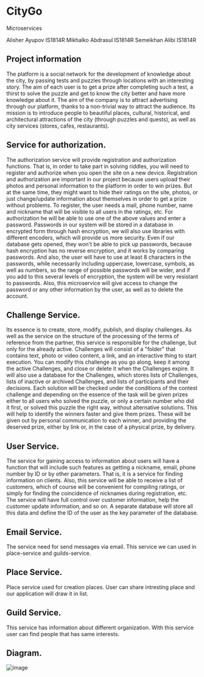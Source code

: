 # CityGo
Microservices

Alisher Ayupov IS1814R
Mikhalko Abdrasul IS1814R
Semeikhan Alibi IS1814R

## Project information

The platform is a social network for the development of knowledge about the city, by passing tests and puzzles through locations with an interesting story. The aim of each user is to get a prize after completing such a test, a thirst to solve the puzzle and get to know the city better and have more knowledge about it. The aim of the company is to attract advertising through our platform, thanks to a non-trivial way to attract the audience. Its mission is to introduce people to beautiful places, cultural, historical, and architectural attractions of the city (through puzzles and quests), as well as city services (stores, cafes, restaurants).

## Service for authorization.

The authorization service will provide registration and authorization functions. That is, in order to take part in solving riddles, you will need to register and authorize when you open the site on a new device. Registration and authorization are important in our project because users upload their photos and personal information to the platform in order to win prizes. But at the same time, they might want to hide their ratings on the site, photos, or just change/update information about themselves in order to get a prize without problems. To register, the user needs a mail, phone number, name and nickname that will be visible to all users in the ratings, etc. For authorization he will be able to use one of the above values and enter a password. Passwords in our system will be stored in a database in encrypted form through hash encryption, we will also use libraries with different encoders, which will provide us more security. Even if our database gets opened, they won't be able to pick up passwords, because hash encryption has no reverse encryption, and it works by comparing passwords. And also, the user will have to use at least 8 characters in the passwords, while necessarily including uppercase, lowercase, symbols, as well as numbers, so the range of possible passwords will be wider, and if you add to this several levels of encryption, the system will be very resistant to passwords.
Also, this microservice will give access to change the password or any other information by the user, as well as to delete the account.

## Challenge Service.

Its essence is to create, store, modify, publish, and display challenges. As well as the service on the structure of the processing of the terms of reference from the partner, this service is responsible for the challenge, but only for the already active. Challenges will consist of a "folder" that contains text, photo or video content, a link, and an interactive thing to start execution. You can modify this challenge as you go along, keep it among the active Challenges, and close or delete it when the Challenges expire. It will also use a database for the Challenges, which stores lists of Challenges, lists of inactive or archived Challenges, and lists of participants and their decisions. Each solution will be checked under the conditions of the contest challenge and depending on the essence of the task will be given prizes either to all users who solved the puzzle, or only a certain number who did it first, or solved this puzzle the right way, without alternative solutions. This will help to identify the winners faster and give them prizes. These will be given out by personal communication to each winner, and providing the deserved prize, either by link or, in the case of a physical prize, by delivery.

## User Service.

The service for gaining access to information about users will have a function that will include such features as getting a nickname, email, phone number by ID or by other parameters. That is, it is a service for finding information on clients. Also, this service will be able to receive a list of customers, which of course will be convenient for compiling ratings, or simply for finding the coincidence of nicknames during registration, etc. The service will have full control over customer information, help the customer update information, and so on. A separate database will store all this data and define the ID of the user as the key parameter of the database.

## Email Service.

The service need for send messages via email. This service we can used in place-service and guilds-service.

## Place Service.

Place service used for creation places. User can share intresting place and our application will draw it in list.

## Guild Service. 

This service has information about different organization. With this service user can find people that has same interests.

## Diagram.
![image](https://user-images.githubusercontent.com/63921220/146835954-b73a2882-99f9-4671-b473-bc33e660d4d3.png)

